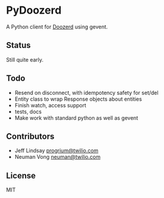 # PyDoozerd

A Python client for [Doozerd](https://github.com/ha/doozerd) using gevent. 

## Status

Still quite early.

## Todo

 * Resend on disconnect, with idempotency safety for set/del
 * Entity class to wrap Response objects about entities
 * Finish watch, access support
 * tests, docs
 * Make work with standard python as well as gevent

## Contributors

 * Jeff Lindsay <progrium@twilio.com>
 * Neuman Vong <neuman@twilio.com>

## License

MIT